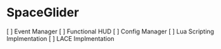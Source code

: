 # SpaceGlider
[ ] Event Manager
[ ] Functional HUD
[ ] Config Manager
[ ] Lua Scripting Implmentation
[ ] LACE Implmentation